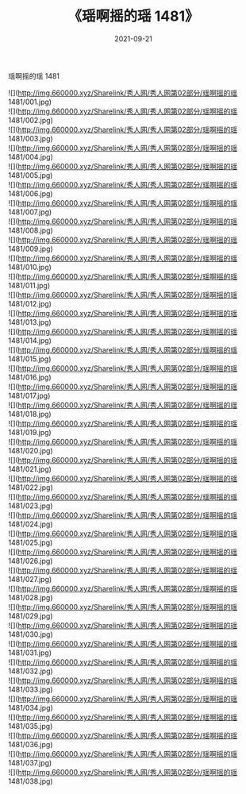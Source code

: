 ﻿---
layout: post
title:  《瑶啊摇的瑶 1481》
date:   2021-09-21
img: http://img.660000.xyz/Sharelink/秀人网/秀人网第02部分/瑶啊摇的瑶 1481/000.jpg
categories: [美女, 清纯, 唯美]
---

瑶啊摇的瑶 1481

  ![](http://img.660000.xyz/Sharelink/秀人网/秀人网第02部分/瑶啊摇的瑶 1481/001.jpg) <br> ![](http://img.660000.xyz/Sharelink/秀人网/秀人网第02部分/瑶啊摇的瑶 1481/002.jpg) <br> ![](http://img.660000.xyz/Sharelink/秀人网/秀人网第02部分/瑶啊摇的瑶 1481/003.jpg) <br> ![](http://img.660000.xyz/Sharelink/秀人网/秀人网第02部分/瑶啊摇的瑶 1481/004.jpg) <br> ![](http://img.660000.xyz/Sharelink/秀人网/秀人网第02部分/瑶啊摇的瑶 1481/005.jpg) <br> ![](http://img.660000.xyz/Sharelink/秀人网/秀人网第02部分/瑶啊摇的瑶 1481/006.jpg) <br> ![](http://img.660000.xyz/Sharelink/秀人网/秀人网第02部分/瑶啊摇的瑶 1481/007.jpg) <br> ![](http://img.660000.xyz/Sharelink/秀人网/秀人网第02部分/瑶啊摇的瑶 1481/008.jpg) <br> ![](http://img.660000.xyz/Sharelink/秀人网/秀人网第02部分/瑶啊摇的瑶 1481/009.jpg) <br> ![](http://img.660000.xyz/Sharelink/秀人网/秀人网第02部分/瑶啊摇的瑶 1481/010.jpg) <br> ![](http://img.660000.xyz/Sharelink/秀人网/秀人网第02部分/瑶啊摇的瑶 1481/011.jpg) <br> ![](http://img.660000.xyz/Sharelink/秀人网/秀人网第02部分/瑶啊摇的瑶 1481/012.jpg) <br> ![](http://img.660000.xyz/Sharelink/秀人网/秀人网第02部分/瑶啊摇的瑶 1481/013.jpg) <br> ![](http://img.660000.xyz/Sharelink/秀人网/秀人网第02部分/瑶啊摇的瑶 1481/014.jpg) <br> ![](http://img.660000.xyz/Sharelink/秀人网/秀人网第02部分/瑶啊摇的瑶 1481/015.jpg) <br> ![](http://img.660000.xyz/Sharelink/秀人网/秀人网第02部分/瑶啊摇的瑶 1481/016.jpg) <br> ![](http://img.660000.xyz/Sharelink/秀人网/秀人网第02部分/瑶啊摇的瑶 1481/017.jpg) <br> ![](http://img.660000.xyz/Sharelink/秀人网/秀人网第02部分/瑶啊摇的瑶 1481/018.jpg) <br> ![](http://img.660000.xyz/Sharelink/秀人网/秀人网第02部分/瑶啊摇的瑶 1481/019.jpg) <br> ![](http://img.660000.xyz/Sharelink/秀人网/秀人网第02部分/瑶啊摇的瑶 1481/020.jpg) <br> ![](http://img.660000.xyz/Sharelink/秀人网/秀人网第02部分/瑶啊摇的瑶 1481/021.jpg) <br> ![](http://img.660000.xyz/Sharelink/秀人网/秀人网第02部分/瑶啊摇的瑶 1481/022.jpg) <br> ![](http://img.660000.xyz/Sharelink/秀人网/秀人网第02部分/瑶啊摇的瑶 1481/023.jpg) <br> ![](http://img.660000.xyz/Sharelink/秀人网/秀人网第02部分/瑶啊摇的瑶 1481/024.jpg) <br> ![](http://img.660000.xyz/Sharelink/秀人网/秀人网第02部分/瑶啊摇的瑶 1481/025.jpg) <br> ![](http://img.660000.xyz/Sharelink/秀人网/秀人网第02部分/瑶啊摇的瑶 1481/026.jpg) <br> ![](http://img.660000.xyz/Sharelink/秀人网/秀人网第02部分/瑶啊摇的瑶 1481/027.jpg) <br> ![](http://img.660000.xyz/Sharelink/秀人网/秀人网第02部分/瑶啊摇的瑶 1481/028.jpg) <br> ![](http://img.660000.xyz/Sharelink/秀人网/秀人网第02部分/瑶啊摇的瑶 1481/029.jpg) <br> ![](http://img.660000.xyz/Sharelink/秀人网/秀人网第02部分/瑶啊摇的瑶 1481/030.jpg) <br> ![](http://img.660000.xyz/Sharelink/秀人网/秀人网第02部分/瑶啊摇的瑶 1481/031.jpg) <br> ![](http://img.660000.xyz/Sharelink/秀人网/秀人网第02部分/瑶啊摇的瑶 1481/032.jpg) <br> ![](http://img.660000.xyz/Sharelink/秀人网/秀人网第02部分/瑶啊摇的瑶 1481/033.jpg) <br> ![](http://img.660000.xyz/Sharelink/秀人网/秀人网第02部分/瑶啊摇的瑶 1481/034.jpg) <br> ![](http://img.660000.xyz/Sharelink/秀人网/秀人网第02部分/瑶啊摇的瑶 1481/035.jpg) <br> ![](http://img.660000.xyz/Sharelink/秀人网/秀人网第02部分/瑶啊摇的瑶 1481/036.jpg) <br> ![](http://img.660000.xyz/Sharelink/秀人网/秀人网第02部分/瑶啊摇的瑶 1481/037.jpg) <br> ![](http://img.660000.xyz/Sharelink/秀人网/秀人网第02部分/瑶啊摇的瑶 1481/038.jpg) <br>
